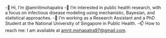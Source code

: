 -👋 Hi, I’m @amriitmohapatra
-👀 I’m interested in public health research, with a focus on infectious disease modeling using mechanistic, Bayesian, and statistical approaches.
-💼 I’m working as a Research Assistant and a PhD Student at the National University of Singapore in Public Health.
-📫 How to reach me: I am available at amrit.mohapatra97@gmail.com.
